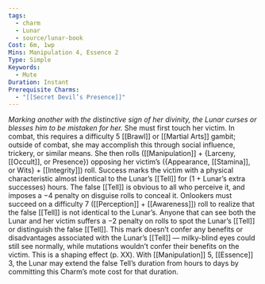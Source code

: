 ```yaml
---
tags:
  - charm
  - Lunar
  - source/lunar-book
Cost: 6m, 1wp
Mins: Manipulation 4, Essence 2
Type: Simple
Keywords:
  - Mute
Duration: Instant
Prerequisite Charms:
  - "[[Secret Devil’s Presence]]"
---
```

*Marking another with the distinctive sign of her divinity, the Lunar curses or blesses him to be mistaken for her.*
She must first touch her victim. In combat, this requires a difficulty 5 [[Brawl]] or [[Martial Arts]] gambit; outside of combat, she may accomplish this through social influence, trickery, or similar means. She then rolls ([[Manipulation]] + {Larceny, [[Occult]], or Presence}) opposing her victim’s ({Appearance, [[Stamina]], or Wits} + [[Integrity]]) roll. Success marks the victim with a physical characteristic almost identical to the Lunar’s [[Tell]] for (1 + Lunar’s extra successes) hours. The false [[Tell]] is obvious to all who perceive it, and imposes a −4 penalty on disguise rolls to conceal it. Onlookers must succeed on a difficulty 7 ([[Perception]] + [[Awareness]]) roll to realize that the false [[Tell]] is not identical to the Lunar’s. Anyone that can see both the Lunar and her victim suffers a −2 penalty on rolls to spot the Lunar’s [[Tell]] or distinguish the false [[Tell]]. This mark doesn’t confer any benefits or disadvantages associated with the Lunar’s [[Tell]] — milky-blind eyes could still see normally, while mutations wouldn’t confer their benefits on the victim. This is a shaping effect (p. XX). With [[Manipulation]] 5, [[Essence]] 3, the Lunar may extend the false Tell’s duration from hours to days by committing this Charm’s mote cost for that duration.